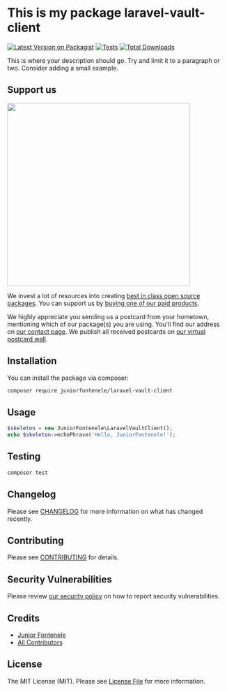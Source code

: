 # This is my package laravel-vault-client

[![Latest Version on Packagist](https://img.shields.io/packagist/v/juniorfontenele/laravel-vault-client.svg?style=flat-square)](https://packagist.org/packages/juniorfontenele/laravel-vault-client)
[![Tests](https://img.shields.io/github/actions/workflow/status/juniorfontenele/laravel-vault-client/tests.yml?branch=main&label=tests&style=flat-square)](https://github.com/juniorfontenele/laravel-vault-client/actions/workflows/tests.yml)
[![Total Downloads](https://img.shields.io/packagist/dt/juniorfontenele/laravel-vault-client.svg?style=flat-square)](https://packagist.org/packages/juniorfontenele/laravel-vault-client)

This is where your description should go. Try and limit it to a paragraph or two. Consider adding a small example.

## Support us

[<img src="https://github-ads.s3.eu-central-1.amazonaws.com/laravel-vault-client.jpg?t=1" width="419px" />](https://spatie.be/github-ad-click/laravel-vault-client)

We invest a lot of resources into creating [best in class open source packages](https://spatie.be/open-source). You can support us by [buying one of our paid products](https://spatie.be/open-source/support-us).

We highly appreciate you sending us a postcard from your hometown, mentioning which of our package(s) you are using. You'll find our address on [our contact page](https://spatie.be/about-us). We publish all received postcards on [our virtual postcard wall](https://spatie.be/open-source/postcards).

## Installation

You can install the package via composer:

```bash
composer require juniorfontenele/laravel-vault-client
```

## Usage

```php
$skeleton = new JuniorFontenele\LaravelVaultClient();
echo $skeleton->echoPhrase('Hello, JuniorFontenele!');
```

## Testing

```bash
composer test
```

## Changelog

Please see [CHANGELOG](CHANGELOG.md) for more information on what has changed recently.

## Contributing

Please see [CONTRIBUTING](https://github.com/spatie/.github/blob/main/CONTRIBUTING.md) for details.

## Security Vulnerabilities

Please review [our security policy](../../security/policy) on how to report security vulnerabilities.

## Credits

- [Junior Fontenele](https://github.com/juniorfontenele)
- [All Contributors](../../contributors)

## License

The MIT License (MIT). Please see [License File](LICENSE.md) for more information.
